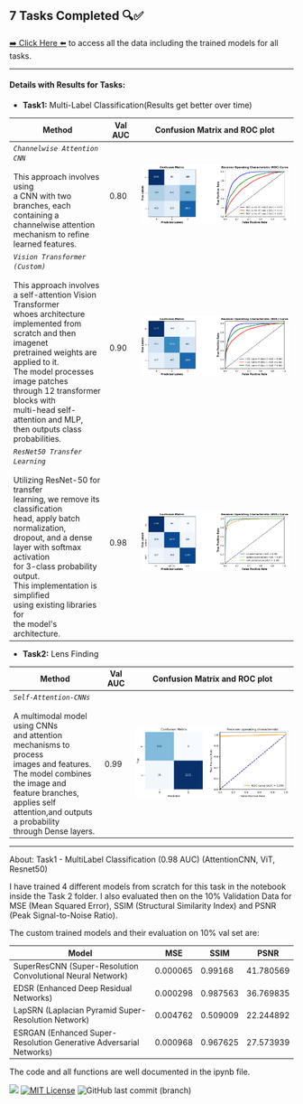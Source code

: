 ## 7 Tasks Completed :mag::white_check_mark:

[:arrow_right: Click Here :arrow_left:](https://drive.google.com/drive/folders/1x5gm4ywOQ8brxMn11KjLBxsehQuxtx19?usp=sharing) to access all the data including the trained models for all tasks.

---
#### Details with Results for Tasks: 

*   **Task1:** Multi-Label Classification(Results get better over time)

| Method | Val AUC  | Confusion Matrix and ROC plot  |
|---|---|---|
|*`Channelwise Attention CNN`*<br><br>This approach involves using<br>a CNN with two branches, each<br>containing a channelwise attention<br>mechanism to refine learned features. |0.80|<img src="Task1 - MultiLabel Classification (0.98 AUC) (AttentionCNN, ViT, Resnet50)/results/results_Channelwise_Attention_CNN.png" width="600">
|*`Vision Transformer (Custom)`*<br><br>This approach involves<br>a self-attention Vision Transformer<br>whoes architecture implemented from<br>scratch and then imagenet<br>pretrained weights are applied to it.<br>The model processes image patches<br>through 12 transformer blocks with<br>multi-head self-attention and MLP,<br>then outputs class probabilities. |0.90|<img src="Task1 - MultiLabel Classification (0.98 AUC) (AttentionCNN, ViT, Resnet50)/results/Custom_ViT.png" width="600">
|*`ResNet50 Transfer Learning`*<br><br>Utilizing ResNet-50 for transfer<br>learning, we remove its classification<br>head, apply batch normalization,<br>dropout, and a dense<br>layer with softmax activation<br>for 3-class probability output.<br>This implementation is simplified<br>using existing libraries for<br>the model's architecture.|0.98| <img src="Task1 - MultiLabel Classification (0.98 AUC) (AttentionCNN, ViT, Resnet50)/results/ResNet50_results.png" width="600">


*   **Task2:** Lens Finding

| Method | Val AUC  | Confusion Matrix and ROC plot  |
|---|---|---|
|*`Self-Attention-CNNs`*<br><br>A multimodal model using CNNs<br>and attention mechanisms to process<br>images and features.<br>The model combines the image and <br>feature branches, applies self<br>attention,and outputs a probability<br>through Dense layers. | 0.99 |<img src="Task2 - Lens Finding (0.99 AUC) (Self-Attention CNN)/lens_finding_results.png" width="600">














---
About: 
Task1 - MultiLabel Classification (0.98 AUC) (AttentionCNN, ViT, Resnet50)

I have trained 4 different models from scratch for this task in the notebook inside the Task 2 folder. I also evaluated then on the 10% Validation Data for MSE (Mean Squared Error), SSIM (Structural Similarity Index) and PSNR (Peak Signal-to-Noise Ratio).

The custom trained models and their evaluation on 10% val set are: 

| Model      | MSE        | SSIM       | PSNR       |
|------------|------------|------------|------------|
| SuperResCNN (Super-Resolution Convolutional Neural Network) | 0.000065   | 0.99168    | 41.780569  |
| EDSR (Enhanced Deep Residual Networks)       | 0.000298   | 0.987563   | 36.769835  |
| LapSRN (Laplacian Pyramid Super-Resolution Network)     | 0.004762   | 0.509009   | 22.244892  |
| ESRGAN (Enhanced Super-Resolution Generative Adversarial Networks)     | 0.000968   | 0.967625   | 27.573939  |

The code and all functions are well documented in the ipynb file. 



<a href="https://tensorflow.org"><img src="https://img.shields.io/badge/Powered%20by-Tensorflow-orange.svg"/></a> [![MIT License](https://img.shields.io/badge/License-MIT-green.svg)](https://choosealicense.com/licenses/mit/) ![GitHub last commit (branch)](https://img.shields.io/github/last-commit/yaashwardhan/BrainStain.ai/main?color=blue)
